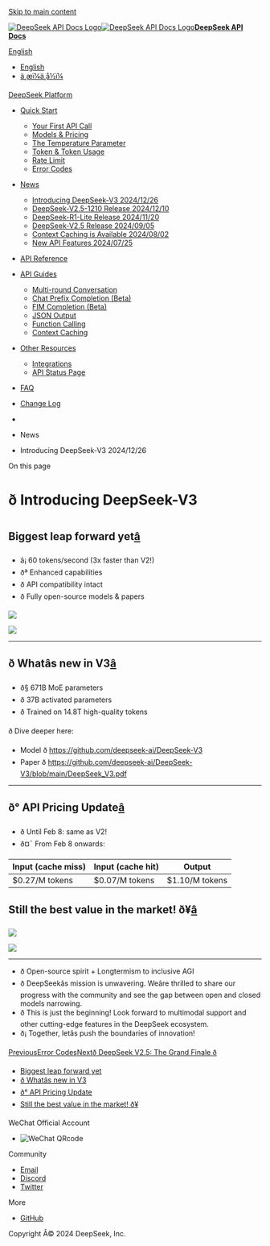 [Skip to main content](https://api-docs.deepseek.com/news/news1226#__docusaurus_skipToContent_fallback)

[![DeepSeek API Docs Logo](https://cdn.deepseek.com/platform/favicon.png)![DeepSeek API Docs Logo](https://cdn.deepseek.com/platform/favicon.png)**DeepSeek API Docs**](https://api-docs.deepseek.com/)

[ English](https://api-docs.deepseek.com/news/news1226)

  * [English](https://api-docs.deepseek.com/news/news1226)
  * [ä¸­æï¼ä¸­å½ï¼](https://api-docs.deepseek.com/zh-cn/news/news1226)



[DeepSeek Platform](https://platform.deepseek.com/)

  * [Quick Start](https://api-docs.deepseek.com/)

    * [Your First API Call](https://api-docs.deepseek.com/)
    * [Models & Pricing](https://api-docs.deepseek.com/quick_start/pricing)
    * [The Temperature Parameter](https://api-docs.deepseek.com/quick_start/parameter_settings)
    * [Token & Token Usage](https://api-docs.deepseek.com/quick_start/token_usage)
    * [Rate Limit](https://api-docs.deepseek.com/quick_start/rate_limit)
    * [Error Codes](https://api-docs.deepseek.com/quick_start/error_codes)
  * [News](https://api-docs.deepseek.com/news/news1226)

    * [Introducing DeepSeek-V3 2024/12/26](https://api-docs.deepseek.com/news/news1226)
    * [DeepSeek-V2.5-1210 Release 2024/12/10](https://api-docs.deepseek.com/news/news1210)
    * [DeepSeek-R1-Lite Release 2024/11/20](https://api-docs.deepseek.com/news/news1120)
    * [DeepSeek-V2.5 Release 2024/09/05](https://api-docs.deepseek.com/news/news0905)
    * [Context Caching is Available 2024/08/02](https://api-docs.deepseek.com/news/news0802)
    * [New API Features 2024/07/25](https://api-docs.deepseek.com/news/news0725)
  * [API Reference](https://api-docs.deepseek.com/api/deepseek-api)

  * [API Guides](https://api-docs.deepseek.com/guides/multi_round_chat)

    * [Multi-round Conversation](https://api-docs.deepseek.com/guides/multi_round_chat)
    * [Chat Prefix Completion (Beta)](https://api-docs.deepseek.com/guides/chat_prefix_completion)
    * [FIM Completion (Beta)](https://api-docs.deepseek.com/guides/fim_completion)
    * [JSON Output](https://api-docs.deepseek.com/guides/json_mode)
    * [Function Calling](https://api-docs.deepseek.com/guides/function_calling)
    * [Context Caching](https://api-docs.deepseek.com/guides/kv_cache)
  * [Other Resources](https://github.com/deepseek-ai/awesome-deepseek-integration/tree/main)

    * [Integrations](https://github.com/deepseek-ai/awesome-deepseek-integration/tree/main)
    * [API Status Page](https://status.deepseek.com/)
  * [FAQ](https://api-docs.deepseek.com/faq)
  * [Change Log](https://api-docs.deepseek.com/updates)



  * [](https://api-docs.deepseek.com/)
  * News
  * Introducing DeepSeek-V3 2024/12/26



On this page

# ð Introducing DeepSeek-V3

## Biggest leap forward yet[â](https://api-docs.deepseek.com/news/news1226#biggest-leap-forward-yet "Direct link to Biggest leap forward yet")

  * â¡ 60 tokens/second (3x faster than V2!)
  * ðª Enhanced capabilities
  * ð API compatibility intact
  * ð Fully open-source models & papers



![](https://dp-cdn-deepseek.obs.cn-east-3.myhuaweicloud.com/api-docs/ds_v3_tps_en.gif)

![](https://dp-cdn-deepseek.obs.cn-east-3.myhuaweicloud.com/api-docs/ds_v3_benchmark_table_en.jpeg)

* * *

## ð Whatâs new in V3[â](https://api-docs.deepseek.com/news/news1226#-whats-new-in-v3 "Direct link to ð Whatâs new in V3")

  * ð§ 671B MoE parameters
  * ð 37B activated parameters
  * ð Trained on 14.8T high-quality tokens



ð Dive deeper here:

  * Model ð <https://github.com/deepseek-ai/DeepSeek-V3>
  * Paper ð <https://github.com/deepseek-ai/DeepSeek-V3/blob/main/DeepSeek_V3.pdf>



* * *

## ð° API Pricing Update[â](https://api-docs.deepseek.com/news/news1226#-api-pricing-update "Direct link to ð° API Pricing Update")

  * ð Until Feb 8: same as V2!
  * ð¤¯ From Feb 8 onwards:

Input (cache miss)| Input (cache hit)| Output  
---|---|---  
$0.27/M tokens| $0.07/M tokens| $1.10/M tokens  
  
## Still the best value in the market! ð¥[â](https://api-docs.deepseek.com/news/news1226#still-the-best-value-in-the-market- "Direct link to Still the best value in the market! ð¥")

![](https://dp-cdn-deepseek.obs.cn-east-3.myhuaweicloud.com/api-docs/ds_v3_price_en.jpeg)

![](https://dp-cdn-deepseek.obs.cn-east-3.myhuaweicloud.com/api-docs/ds_v3_price_2_en.jpeg)

* * *

  * ð Open-source spirit + Longtermism to inclusive AGI
  * ð DeepSeekâs mission is unwavering. Weâre thrilled to share our progress with the community and see the gap between open and closed models narrowing.
  * ð This is just the beginning! Look forward to multimodal support and other cutting-edge features in the DeepSeek ecosystem.
  * ð¡ Together, letâs push the boundaries of innovation!



[PreviousError Codes](https://api-docs.deepseek.com/quick_start/error_codes)[Nextð DeepSeek V2.5: The Grand Finale ð](https://api-docs.deepseek.com/news/news1210)

  * [Biggest leap forward yet](https://api-docs.deepseek.com/news/news1226#biggest-leap-forward-yet)
  * [ð Whatâs new in V3](https://api-docs.deepseek.com/news/news1226#-whats-new-in-v3)
  * [ð° API Pricing Update](https://api-docs.deepseek.com/news/news1226#-api-pricing-update)
  * [Still the best value in the market! ð¥](https://api-docs.deepseek.com/news/news1226#still-the-best-value-in-the-market-)



WeChat Official Account

  * ![WeChat QRcode](https://cdn.deepseek.com/official_account.jpg)



Community

  * [Email](mailto:api-service@deepseek.com)
  * [Discord](https://discord.gg/Tc7c45Zzu5)
  * [Twitter](https://twitter.com/deepseek_ai)



More

  * [GitHub](https://github.com/deepseek-ai)



Copyright Â© 2024 DeepSeek, Inc.
